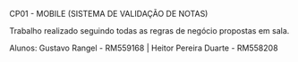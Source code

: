 CP01 - MOBILE (SISTEMA DE VALIDAÇÃO DE NOTAS)

Trabalho realizado seguindo todas as regras de negócio propostas em sala.

Alunos:
Gustavo Rangel - RM559168 | Heitor Pereira Duarte - RM558208
